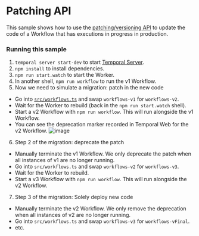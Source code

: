# Patching API

This sample shows how to use the [patching/versioning API](https://docs.temporal.io/typescript/patching/) to update the code of a Workflow that has executions in progress in production.

### Running this sample

1. `temporal server start-dev` to start [Temporal Server](https://github.com/temporalio/cli/#installation).
2. `npm install` to install dependencies.
3. `npm run start.watch` to start the Worker.
4. In another shell, `npm run workflow` to run the v1 Workflow.
5. Now we need to simulate a migration: patch in the new code

- Go into [`src/workflows.ts`](./src/workflows.ts) and swap `workflows-v1` for `workflows-v2`.
- Wait for the Worker to rebuild (back in the `npm run start.watch` shell).
- Start a v2 Workflow with `npm run workflow`. This will run alongside the v1 Workflow.
- You can see the deprecation marker recorded in Temporal Web for the v2 Workflow.
  ![image](https://user-images.githubusercontent.com/6764957/139673361-35d61b38-ab94-401e-ae7b-feaa52eae8c6.png)

6. Step 2 of the migration: deprecate the patch

- Manually terminate the v1 Workflow. We only deprecate the patch when all instances of v1 are no longer running.
- Go into `src/workflows.ts` and swap `workflows-v2` for `workflows-v3`.
- Wait for the Worker to rebuild.
- Start a v3 Workflow with `npm run workflow`. This will run alongside the v2 Workflow.

7. Step 3 of the migration: Solely deploy new code

- Manually terminate the v2 Workflow. We only remove the deprecation when all instances of v2 are no longer running.
- Go into `src/workflows.ts` and swap `workflows-v3` for `workflows-vFinal`.
- etc.
